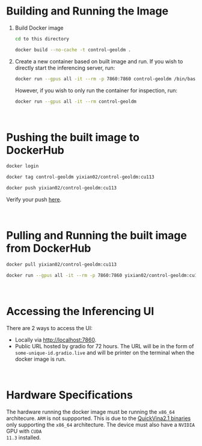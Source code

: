 # Building and Running the Image

1. Build Docker image
    ```bash
    cd to this directory

    docker build --no-cache -t control-geoldm .
    ```

2. Create a new container based on built image and run. If you wish to directly start the inferencing server, run:
    ```bash
    docker run --gpus all -it --rm -p 7860:7860 control-geoldm /bin/bash -c "source /opt/conda/etc/profile.d/conda.sh && conda activate geoldm && python -m deployment.main -u -a 0.0.0.0 -p 7860"
    ```
    However, if you wish to only run the container for inspection, run:
    ```bash
    docker run --gpus all -it --rm control-geoldm
    ```

</br>

# Pushing the built image to DockerHub
```bash
docker login

docker tag control-geoldm yixian02/control-geoldm:cu113

docker push yixian02/control-geoldm:cu113
```
Verify your push <a href='https://hub.docker.com/u/yixian02'>here</a>.

</br>

# Pulling and Running the built image from DockerHub
```bash
docker pull yixian02/control-geoldm:cu113

docker run --gpus all -it --rm -p 7860:7860 yixian02/control-geoldm:cu113 /bin/bash -c "source /opt/conda/etc/profile.d/conda.sh && conda activate geoldm && python -m deployment.main -u -a 0.0.0.0 -p 7860"
```

</br>

# Accessing the Inferencing UI
There are 2 ways to access the UI:
- Locally via <a href='http://127.0.0.1:7860'>http://localhost:7860</a>.
- Public URL hosted by gradio for 72 hours. The URL will be in the form of <code>some-unique-id.gradio.live</code> and will be printer on the terminal when the docker image is run.

</br>

# Hardware Specifications
The hardware running the docker image must be running the <code>x86_64</code> architecure. <code>ARM</code> is not suppported. This is due to the <a href='../../analysis/qvina/qvina2.1'>QuickVina2.1 binaries</a> only supporting the <code>x86_64</code> architecture. The device must also have a <code>NVIDIA</code> GPU with <code>CUDA 11.3</code> installed.